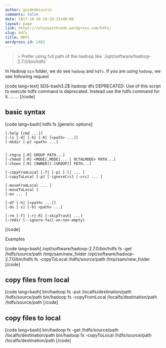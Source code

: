 ```yaml
---
author: guidedmissile
comments: false
date: 2017-10-28 19:10:23+00:00
layout: page
link: https://inlovewithcode.wordpress.com/hdfs/
slug: hdfs
title: HDFS
wordpress_id: 2482
---
```


<blockquote>
  > Prefer using full path of the hadoop like `/opt/software/hadoop-2.7.0/bin/hdfs`
</blockquote>



In Hadoop `bin` folder, we do see `hadoop` and `hdfs`. If you are using `hadoop`, we see following request

[code lang=text]
SDS-bash3.2$ hadoop dfs
DEPRECATED: Use of this script to execute hdfs command is deprecated.
Instead use the hdfs command for it.
...
...
[/code]



## basic syntax



[code lang=bash]
hdfs fs [generic options]

    [-help [cmd ...]]
    [-ls [-d] [-h] [-R] [<path> ...]]
    [-mkdir [-p] <path> ...]


    [-chgrp [-R] GROUP PATH...]
    [-chmod [-R] <MODE[,MODE]... | OCTALMODE> PATH...]
    [-chown [-R] [OWNER][:[GROUP]] PATH...]

    [-copyFromLocal [-f] [-p] [-l] ... ]
    [-copyToLocal [-p] [-ignoreCrc] [-crc] ... ]

    [-moveFromLocal ... ]
    [-moveToLocal ]
    [-mv ... ]

    [-df [-h] [<path> ...]]
    [-du [-s] [-h] <path> ...]

    [-rm [-f] [-r|-R] [-skipTrash] ...]
    [-rmdir [--ignore-fail-on-non-empty]

[/code]

Examples

[code lang=bash]
/opt/software/hadoop-2.7.0/bin/hdfs fs -get /hdfs/source/path /tmp/sam/new_folder
/opt/software/hadoop-2.7.0/bin/hdfs fs -copyToLocal /hdfs/source/path /tmp/sam/new_folder
[/code]



## copy files from local



[code lang=bash]
bin/hadoop fs -put /localfs/destination/path /hdfs/source/path
bin/hadoop fs -copyFromLocal /localfs/destination/path /hdfs/source/path 
[/code]



## copy files to local



[code lang=bash]
bin/hadoop fs -get /hdfs/source/path /localfs/destination/path
bin/hadoop fs -copyToLocal /hdfs/source/path /localfs/destination/path
[/code]
